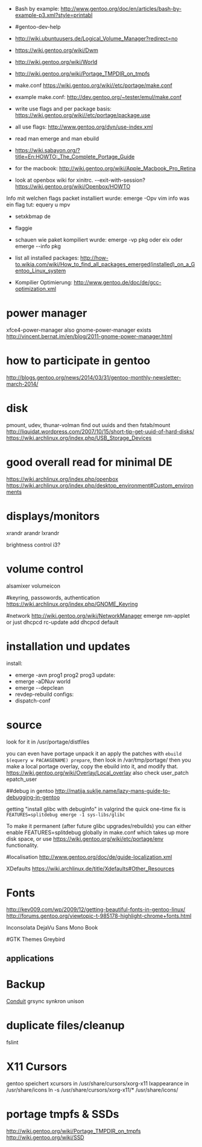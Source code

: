 - Bash by example: http://www.gentoo.org/doc/en/articles/bash-by-example-p3.xml?style=printabl
- #gentoo-dev-help

- http://wiki.ubuntuusers.de/Logical_Volume_Manager?redirect=no
- https://wiki.gentoo.org/wiki/Dwm
- http://wiki.gentoo.org/wiki/World
- http://wiki.gentoo.org/wiki/Portage_TMPDIR_on_tmpfs

- make.conf https://wiki.gentoo.org/wiki//etc/portage/make.conf
- example make.conf: http://dev.gentoo.org/~tester/emul/make.conf

- write use flags and per package basis: https://wiki.gentoo.org/wiki//etc/portage/package.use
- all use flags: http://www.gentoo.org/dyn/use-index.xml

- read man emerge and man ebuild
- https://wiki.sabayon.org/?title=En:HOWTO:_The_Complete_Portage_Guide

- for the macbook: http://wiki.gentoo.org/wiki/Apple_Macbook_Pro_Retina

- look at openbox wiki for xinitrc. --exit-with-session? https://wiki.gentoo.org/wiki/Openbox/HOWTO

Info mit welchen flags packet installiert wurde:
 emerge -Opv vim
info was ein flag tut:
 equery u mpv

- setxkbmap de

- flaggie

- schauen wie paket kompiliert wurde:
emerge -vp pkg
oder eix
oder emerge --info pkg

- list all installed packages: http://how-to.wikia.com/wiki/How_to_find_all_packages_emerged(installed)_on_a_Gentoo_Linux_system

- Kompilier Optimierung: http://www.gentoo.de/doc/de/gcc-optimization.xml

# power manager
xfce4-power-manager
also gnome-power-manager exists
http://vincent.bernat.im/en/blog/2011-gnome-power-manager.html

# how to participate in gentoo
http://blogs.gentoo.org/news/2014/03/31/gentoo-monthly-newsletter-march-2014/

# disk
pmount, udev, thunar-volman
find out uuids and then fstab/mount http://liquidat.wordpress.com/2007/10/15/short-tip-get-uuid-of-hard-disks/
https://wiki.archlinux.org/index.php/USB_Storage_Devices

# good overall read for minimal DE
https://wiki.archlinux.org/index.php/openbox
https://wiki.archlinux.org/index.php/desktop_environment#Custom_environments

# displays/monitors
xrandr
arandr
lxrandr

brightness control i3?

# volume control
alsamixer
volumeicon

#keyring, passowords, authentication
https://wiki.archlinux.org/index.php/GNOME_Keyring

#network
http://wiki.gentoo.org/wiki/NetworkManager
emerge nm-applet
or just dhcpcd
rc-update add dhcpcd default

# installation und updates
install:
- emerge -avn prog1 prog2 prog3
update:
- emerge -aDNuv world
- emerge --depclean
- revdep-rebuild
configs:
- dispatch-conf

# source
look for it in /usr/portage/distfiles

you can even have portage unpack it an apply the
patches with `ebuild $(equery w PACAKGENAME) prepare`, then look
in /var/tmp/portage/
then you make a local portage overlay, copy the
ebuild into it, and modify that.
https://wiki.gentoo.org/wiki/Overlay/Local_overlay
also check user_patch epatch_user

##debug in gentoo
http://matija.suklje.name/lazy-mans-guide-to-debugging-in-gentoo

getting "install glibc with debuginfo" in valgrind
the quick one-time fix is `FEATURES=splitdebug emerge -1 sys-libs/glibc`

To make it permanent (after future glibc upgrades/rebuilds) you can either enable FEATURES=splitdebug globally in make.conf which takes up more disk space, or use https://wiki.gentoo.org/wiki/etc/portage/env functionality.

#localisation
http://www.gentoo.org/doc/de/guide-localization.xml

XDefaults
https://wiki.archlinux.de/title/Xdefaults#Other_Resources

# Fonts #
http://kev009.com/wp/2009/12/getting-beautiful-fonts-in-gentoo-linux/
http://forums.gentoo.org/viewtopic-t-985178-highlight-chrome+fonts.html

Inconsolata
DejaVu Sans Mono Book

#GTK Themes
Greybird

## applications ##

# Backup #
[Conduit](http://wiki.ubuntuusers.de/Conduit)
grsync
synkron
unison

# duplicate files/cleanup #
fslint

# X11 Cursors #
gentoo speichert xcursors in /usr/share/cursors/xorg-x11  lxappearance in /usr/share/icons
ln -s /usr/share/cursors/xorg-x11/* /usr/share/icons/

# portage tmpfs & SSDs #
http://wiki.gentoo.org/wiki/Portage_TMPDIR_on_tmpfs
http://wiki.gentoo.org/wiki/SSD
